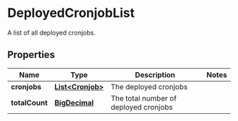 

# DeployedCronjobList

A list of all deployed cronjobs.
## Properties

Name | Type | Description | Notes
------------ | ------------- | ------------- | -------------
**cronjobs** | [**List&lt;Cronjob&gt;**](Cronjob.md) | The deployed cronjobs | 
**totalCount** | [**BigDecimal**](BigDecimal.md) | The total number of deployed cronjobs | 



